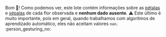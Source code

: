 Bom 💐! Como podemos ver, este lote contém informações sobre as [pétalas](https://pt.wikipedia.org/wiki/P%C3%A9tala) e [sépalas](https://pt.wikipedia.org/wiki/S%C3%A9pala) de cada flor observada e **nenhum dado ausente**. ⚠️ Este último é muito importante, pois em geral, quando trabalhamos com algoritmos de aprendizado automático, eles não aceitam valores `nan`. :person_gesturing_no: